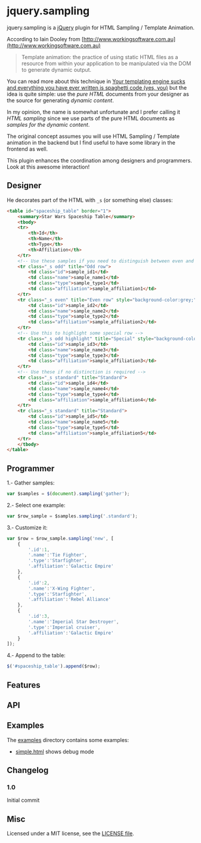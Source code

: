 jquery.sampling
===============

jquery.sampling is a [jQuery](http://jquery.com/) plugin for HTML Sampling / Template Animation.

According to Iain Dooley from [http://www.workingsoftware.com.au](http://www.workingsoftware.com.au)

> Template animation: the practice of using static HTML files as a resource from within your application to be manipulated via the DOM to generate dynamic output.

You can read more about this technique in [Your templating engine sucks and everything you have ever written is spaghetti code (yes, you)](http://www.workingsoftware.com.au/page/Your_templating_engine_sucks_and_everything_you_have_ever_written_is_spaghetti_code_yes_you) but the idea is quite simple: use the *pure HTML* documents from your designer as the source for generating *dynamic content*.

In my opinion, the name is somewhat unfortunate and I prefer calling it *HTML sampling* since we use parts of the pure HTML documents as *samples for the dynamic content*.

The original concept assumes you will use HTML Sampling / Template animation in the backend but I find useful to have some library in the frontend as well.

This plugin enhances the coordination among designers and programmers. Look at this awesome interaction!

## Designer
He decorates part of the HTML with `_s` (or something else) classes:

```html
<table id="spaceship_table" border="1">
    <summary>Star Wars Spaceship Table</summary>
    <tbody>
    <tr>
        <th>Id</th>
        <th>Name</th>
        <th>Type</th>
        <th>Affiliation</th>
    </tr>
    <!-- Use these samples if you need to distinguish between even and odd rows -->
    <tr class="_s odd" title="Odd row">
        <td class="id">sample_id1</td>
        <td class="name">sample_name1</td>
        <td class="type">sample_type1</td>
        <td class="affiliation">sample_affiliation1</td>
    </tr>
    <tr class="_s even" title="Even row" style="background-color:grey;">
        <td class="id">sample_id2</td>
        <td class="name">sample_name2</td>
        <td class="type">sample_type2</td>
        <td class="affiliation">sample_affiliation2</td>
    </tr>
    <!-- Use this to highlight some special row -->
    <tr class="_s odd highlight" title="Special" style="background-color:pink; font-weight:bold;">
        <td class="id">sample_id3</td>
        <td class="name">sample_name3</td>
        <td class="type">sample_type3</td>
        <td class="affiliation">sample_affiliation3</td>
    </tr>
    <!-- Use these if no distinction is required -->
    <tr class="_s standard" title="Standard">
        <td class="id">sample_id4</td>
        <td class="name">sample_name4</td>
        <td class="type">sample_type4</td>
        <td class="affiliation">sample_affiliation4</td>
    </tr>
    <tr class="_s standard" title="Standard">
        <td class="id">sample_id5</td>
        <td class="name">sample_name5</td>
        <td class="type">sample_type5</td>
        <td class="affiliation">sample_affiliation5</td>
    </tr>
    </tbody>
</table>
```

## Programmer

1.- Gather samples:

```javascript
var $samples = $(document).sampling('gather');
```

2.- Select one example:

```javascript
var $row_sample = $samples.sampling('.standard');
```

3.- Customize it:

```javascript
var $row = $row_sample.sampling('new', [
    {
        '.id':1,
        '.name':'Tie Fighter',
        '.type':'Starfighter',
        '.affiliation':'Galactic Empire'
    },
    {
        '.id':2,
        '.name':'X-Wing Fighter',
        '.type':'Starfighter',
        '.affiliation':'Rebel Alliance'
    },
    {
        '.id':3,
        '.name':'Imperial Star Destroyer',
        '.type':'Imperial cruiser',
        '.affiliation':'Galactic Empire'
    }
]);
```

4.- Append to the table:

```javascript
$('#spaceship_table').append($row);
```

Features
--------

API
-----

Examples
--------

The [examples](https://github.com/lodr/jquery.sampling/blob/master/examples) directory contains some examples:

* [simple.html](https://github.com/lodr/jquery.sampling/blob/master/examples/simple.html) shows debug mode

Changelog
---------

### 1.0

Initial commit

Misc
----

Licensed under a MIT license, see the [LICENSE file](https://github.com/lodr/jquery.tr/blob/master/LICENSE).

